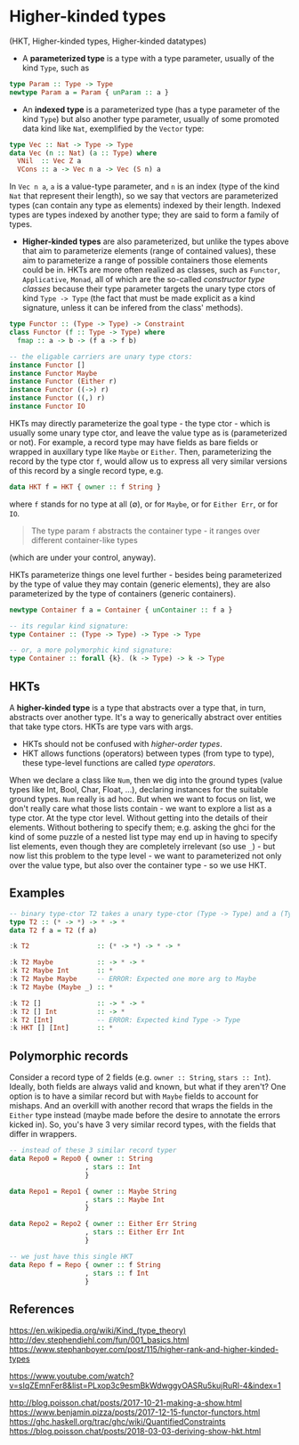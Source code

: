 # Higher-kinded types

(HKT, Higher-kinded types, Higher-kinded datatypes)

* A **parameterized type** is a type with a type parameter, usually of the kind `Type`, such as

```hs
type Param :: Type -> Type
newtype Param a = Param { unParam :: a }
```

* An **indexed type** is a parameterized type (has a type parameter of the kind `Type`) but also another type parameter, usually of some promoted data kind like `Nat`, exemplified by the `Vector` type:

```hs
type Vec :: Nat -> Type -> Type
data Vec (n :: Nat) (a :: Type) where
  VNil  :: Vec Z a
  VCons :: a -> Vec n a -> Vec (S n) a
```

In `Vec n a`, `a` is a value-type parameter, and `n` is an index (type of the kind `Nat` that represent their length), so we say that vectors are parameterized types (can contain any type as elements) indexed by their length. Indexed types are types indexed by another type; they are said to form a family of types.

* **Higher-kinded types** are also parameterized, but unlike the types above that aim to parameterize elements (range of contained values), these aim to parameterize a range of possible containers those elements could be in. HKTs are more often realized as classes, such as `Functor`, `Applicative`, `Monad`, all of which are the so-called *constructor type classes* because their type parameter targets the unary type ctors of kind `Type -> Type` (the fact that must be made explicit as a kind signature, unless it can be infered from the class' methods).

```hs
type Functor :: (Type -> Type) -> Constraint
class Functor (f :: Type -> Type) where
  fmap :: a -> b -> (f a -> f b)

-- the eligable carriers are unary type ctors:
instance Functor []
instance Functor Maybe
instance Functor (Either r)
instance Functor ((->) r)
instance Functor ((,) r)
instance Functor IO
```

HKTs may directly parameterize the goal type - the type ctor - which is usually some unary type ctor, and leave the value type as is (parameterized or not). For example, a record type may have fields as bare fields or wrapped in auxillary type like `Maybe` or `Either`. Then, parameterizing the record by the type ctor `f`, would allow us to express all very similar versions of this record by a single record type, e.g.

```hs
data HKT f = HKT { owner :: f String }
```

where `f` stands for no type at all (∅), or for `Maybe`, or for `Either Err`, or for `IO`.

>The type param `f` abstracts the container type - it ranges over different container-like types

(which are under your control, anyway).


HKTs parameterize things one level further - besides being parameterized by the type of value they may contain (generic elements), they are also parameterized by the type of containers (generic containers).

```hs
newtype Container f a = Container { unContainer :: f a }

-- its regular kind signature:
type Container :: (Type -> Type) -> Type -> Type

-- or, a more polymorphic kind signature:
type Container :: forall {k}. (k -> Type) -> k -> Type
```

## HKTs

A **higher-kinded type** is a type that abstracts over a type that, in turn, abstracts over another type. It's a way to generically abstract over entities that take type ctors. HKTs are type vars with args.
- HKTs should not be confused with *higher-order types*.
- HKT allows functions (operators) between types (from type to type), these type-level functions are called *type operators*.

When we declare a class like `Num`, then we dig into the ground types (value types like Int, Bool, Char, Float, …), declaring instances for the suitable ground types. `Num` really is ad hoc. But when we want to focus on list, we don't really care what those lists contain - we want to explore a list as a type ctor. At the type ctor level. Without getting into the details of their elements. Without bothering to specify them; e.g. asking the ghci for the kind of some puzzle of a nested list type may end up in having to specify list elements, even though they are completely irrelevant (so use `_`) - but now list this problem to the type level - we want to parameterized not only over the value type, but also over the container type - so we use HKT.

## Examples

```hs
-- binary type-ctor T2 takes a unary type-ctor (Type -> Type) and a (Type)
type T2 :: (* -> *) -> * -> *
data T2 f a = T2 (f a)

:k T2                 :: (* -> *) -> * -> *

:k T2 Maybe           :: -> * -> *
:k T2 Maybe Int       :: *
:k T2 Maybe Maybe     -- ERROR: Expected one more arg to Maybe
:k T2 Maybe (Maybe _) :: *

:k T2 []              :: -> * -> *
:k T2 [] Int          :: -> *
:k T2 [Int]           -- ERROR: Expected kind Type -> Type
:k HKT [] [Int]       :: *
```

## Polymorphic records

Consider a record type of 2 fields (e.g. `owner :: String`, `stars :: Int`). Ideally, both fields are always valid and known, but what if they aren't? One option is to have a similar record but with `Maybe` fields to account for mishaps. And an overkill with another record that wraps the fields in the `Either` type instead (maybe made before the desire to annotate the errors kicked in). So, you's have 3 very similar record types, with the fields that differ in wrappers.

```hs
-- instead of these 3 similar record typer
data Repo0 = Repo0 { owner :: String
                   , stars :: Int
                   }

data Repo1 = Repo1 { owner :: Maybe String
                   , stars :: Maybe Int
                   }

data Repo2 = Repo2 { owner :: Either Err String
                   , stars :: Either Err Int
                   }

-- we just have this single HKT
data Repo f = Repo { owner :: f String
                   , stars :: f Int
                   }
```







## References

https://en.wikipedia.org/wiki/Kind_(type_theory)
http://dev.stephendiehl.com/fun/001_basics.html
https://www.stephanboyer.com/post/115/higher-rank-and-higher-kinded-types

https://www.youtube.com/watch?v=sIqZEmnFer8&list=PLxop3c9esmBkWdwggyOASRu5kujRuRl-4&index=1

http://blog.poisson.chat/posts/2017-10-21-making-a-show.html
https://www.benjamin.pizza/posts/2017-12-15-functor-functors.html
https://ghc.haskell.org/trac/ghc/wiki/QuantifiedConstraints
https://blog.poisson.chat/posts/2018-03-03-deriving-show-hkt.html
